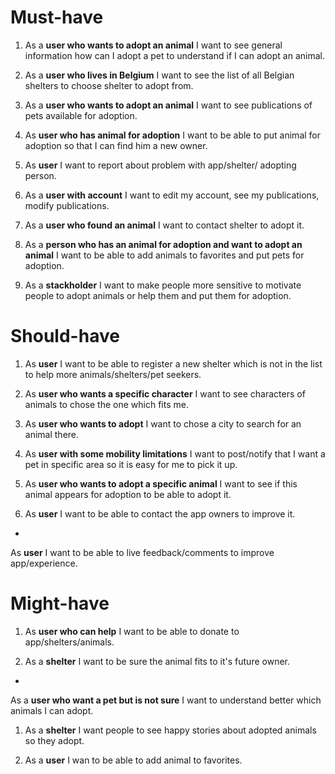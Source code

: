 
# Must-have

1. As a **user who wants to adopt an animal** I want to see general information how can I adopt a pet to understand if I can adopt an animal.

2. As  a **user who lives in Belgium** I want to see the list of all Belgian shelters to choose shelter to adopt from.

3. As a **user who wants to adopt an animal** I want to see publications of pets available for adoption.

4. As **user who has animal for adoption** I want to  be able to put animal for adoption so that I can find him a new owner.

5. As **user** I want to report about problem with app/shelter/ adopting person.

6. As a **user with account** I want to edit my account, see my publications, modify publications.

7. As a **user who found an animal** I want to contact shelter to adopt it.

8. As a **person who has an animal for adoption and want to adopt an animal** I want to be able to add animals to favorites and put pets for adoption.

9. As a **stackholder** I want to make people more sensitive to motivate people to adopt animals or help them and put them for adoption.

# Should-have

1. As **user** I want to be able to register a new shelter which is not in the list to help more animals/shelters/pet seekers. 

2. As **user who wants a specific character** I want to see characters of animals to chose the one which fits me.

3. As **user who wants to adopt** I want to chose a city to search for an animal there.
  
4. As **user with some mobility limitations** I want to post/notify that I want a pet in specific area so it is easy for me to pick it up.

5. As **user who wants to adopt a specific animal** I want to see if this animal appears  for adoption to be able to adopt it.

6. As **user** I want to be able to contact the app owners to improve it.
+ 
 As **user** I want to be able to live feedback/comments to improve app/experience.
  
  

# Might-have
1. As **user who can help** I want to be able to donate to app/shelters/animals.
   
2. As a **shelter** I want to be sure the animal fits to it's future owner.
+
As a **user who want a pet but is not sure** I want to understand better which animals I can adopt.

1. As a **shelter** I want people to see happy stories about adopted animals so they adopt.


2. As a **user** I wan to be able to add animal to favorites.
  
